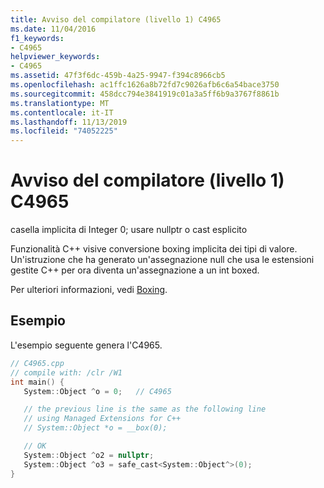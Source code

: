 ```yaml
---
title: Avviso del compilatore (livello 1) C4965
ms.date: 11/04/2016
f1_keywords:
- C4965
helpviewer_keywords:
- C4965
ms.assetid: 47f3f6dc-459b-4a25-9947-f394c8966cb5
ms.openlocfilehash: ac1ffc1626a8b72fd7c9026afb6c6a54bace3750
ms.sourcegitcommit: 458dcc794e3841919c01a3a5ff6b9a3767f8861b
ms.translationtype: MT
ms.contentlocale: it-IT
ms.lasthandoff: 11/13/2019
ms.locfileid: "74052225"
---
```

# <a name="compiler-warning-level-1-c4965"></a>Avviso del compilatore (livello 1) C4965

casella implicita di Integer 0; usare nullptr o cast esplicito

Funzionalità C++ visive conversione boxing implicita dei tipi di valore. Un'istruzione che ha generato un'assegnazione null che usa le estensioni gestite C++ per ora diventa un'assegnazione a un int boxed.

Per ulteriori informazioni, vedi [Boxing](../../extensions/boxing-cpp-component-extensions.md).

## <a name="example"></a>Esempio

L'esempio seguente genera l'C4965.

```cpp
// C4965.cpp
// compile with: /clr /W1
int main() {
   System::Object ^o = 0;   // C4965

   // the previous line is the same as the following line
   // using Managed Extensions for C++
   // System::Object *o = __box(0);

   // OK
   System::Object ^o2 = nullptr;
   System::Object ^o3 = safe_cast<System::Object^>(0);
}
```